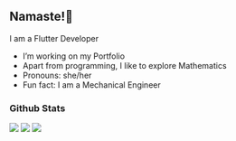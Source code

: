 ## Namaste!🙏

I am a Flutter Developer

- I’m working on my Portfolio<!-- - I’m currently learning Python -->
- Apart from programming, I like to explore Mathematics
- Pronouns: she/her
- Fun fact: I am a Mechanical Engineer 


### Github Stats

<img src="http://github-readme-streak-stats.herokuapp.com?user=ReachPooja&theme=tokyonight">
<img src="https://github-readme-stats.vercel.app/api?username=ReachPooja&&show_icons=true&theme=tokyonight&line_height=35&count_private=true">
<img src="https://github-readme-stats.vercel.app/api/top-langs/?username=ReachPooja&hide=css,html&theme=tokyonight&layout=donut">
